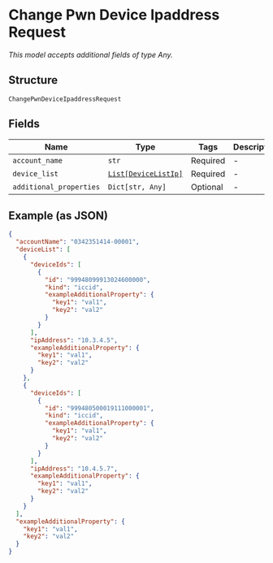 
# Change Pwn Device Ipaddress Request

*This model accepts additional fields of type Any.*

## Structure

`ChangePwnDeviceIpaddressRequest`

## Fields

| Name | Type | Tags | Description |
|  --- | --- | --- | --- |
| `account_name` | `str` | Required | - |
| `device_list` | [`List[DeviceListIp]`](../../doc/models/device-list-ip.md) | Required | - |
| `additional_properties` | `Dict[str, Any]` | Optional | - |

## Example (as JSON)

```json
{
  "accountName": "0342351414-00001",
  "deviceList": [
    {
      "deviceIds": [
        {
          "id": "99948099913024600000",
          "kind": "iccid",
          "exampleAdditionalProperty": {
            "key1": "val1",
            "key2": "val2"
          }
        }
      ],
      "ipAddress": "10.3.4.5",
      "exampleAdditionalProperty": {
        "key1": "val1",
        "key2": "val2"
      }
    },
    {
      "deviceIds": [
        {
          "id": "999480500019111000001",
          "kind": "iccid",
          "exampleAdditionalProperty": {
            "key1": "val1",
            "key2": "val2"
          }
        }
      ],
      "ipAddress": "10.4.5.7",
      "exampleAdditionalProperty": {
        "key1": "val1",
        "key2": "val2"
      }
    }
  ],
  "exampleAdditionalProperty": {
    "key1": "val1",
    "key2": "val2"
  }
}
```


